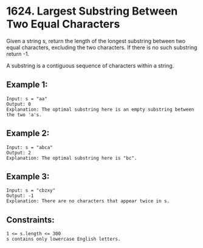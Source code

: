 # 1624. Largest Substring Between Two Equal Characters

Given a string s, return the length of the longest substring between two equal characters, excluding the two characters. If there is no such substring return -1.

A substring is a contiguous sequence of characters within a string.

 

## Example 1:

    Input: s = "aa"
    Output: 0
    Explanation: The optimal substring here is an empty substring between the two 'a's.


## Example 2:

    Input: s = "abca"
    Output: 2
    Explanation: The optimal substring here is "bc".


## Example 3:

    Input: s = "cbzxy"
    Output: -1
    Explanation: There are no characters that appear twice in s.
 

## Constraints:

    1 <= s.length <= 300
    s contains only lowercase English letters.

